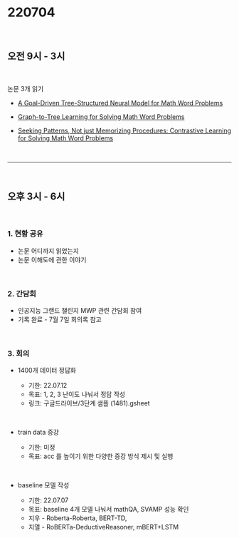 # 220704

<br>

## 오전 9시 - 3시

<br>

논문 3개 읽기

- [A Goal-Driven Tree-Structured Neural Model for Math Word Problems](https://www.ijcai.org/proceedings/2019/0736.pdf)

- [Graph-to-Tree Learning for Solving Math Word Problems](https://aclanthology.org/2020.acl-main.362.pdf)

- [Seeking Patterns, Not just Memorizing Procedures: Contrastive Learning for Solving Math Word Problems](https://arxiv.org/pdf/2110.08464.pdf)

<br>

----

<br>

## 오후 3시 - 6시

<br>

### 1. 현황 공유

- 논문 어디까지 읽었는지
- 논문 이해도에 관한 이야기

<br>

### 2. 간담회

- 인공지능 그랜드 챌린지 MWP 관련 간담회 참여
- 기록 완료 - 7월 7일 회의록 참고

<br>

### 3. 회의

- 1400개 데이터 정답화

    + 기한: 22.07.12
    + 목표: 1, 2, 3 난이도 나눠서 정답 작성
    + 링크: 구글드라이브/3단계 샘플 (1481).gsheet

<br>

- train data 증강

    + 기한: 미정
    + 목표: acc 를 높이기 위한 다양한 증강 방식 제시 및 실행

<br>

- baseline 모델 작성

    + 기한: 22.07.07
    + 목표: baseline 4개 모델 나눠서 mathQA, SVAMP 성능 확인
    + 지우 - Roberta-Roberta, BERT-TD,
    + 지열 - RoBERTa-DeductiveReasoner, mBERT+LSTM

<br>
